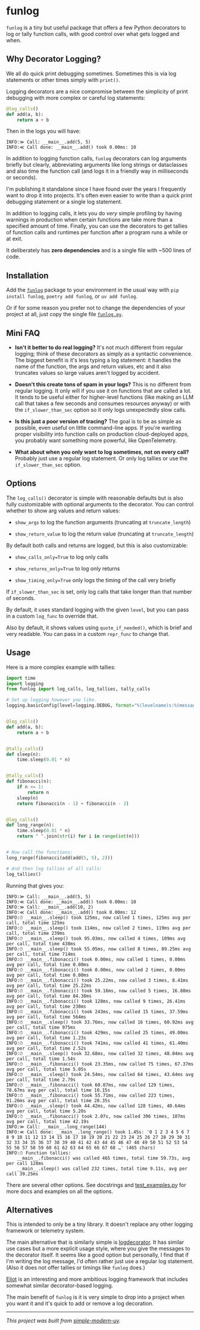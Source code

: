 # funlog

`funlog` is a tiny but useful package that offers a few Python decorators to log or
tally function calls, with good control over what gets logged and when.

## Why Decorator Logging?

We all do quick print debugging sometimes.
Sometimes this is via log statements or other times simply with `print()`.

Logging decorators are a nice compromise between the simplicity of print debugging with
more complex or careful log statements:

```python
@log_calls()
def add(a, b):
    return a + b
```

Then in the logs you will have:
```
INFO:≫ Call: __main__.add(5, 5)
INFO:≪ Call done: __main__.add() took 0.00ms: 10
```

In addition to logging function calls, `funlog` decorators can log arguments briefly but
clearly, abbreviating arguments like long strings or dataclasses and also time the
function call (and logs it in a friendly way in milliseconds or seconds).

I'm publishing it standalone since I have found over the years I frequently want to drop
it into projects. It's often even easier to write than a quick print debugging statement
or a single log statement.

In addition to logging calls, it lets you do *very* simple profiling by having warnings
in production when certain functions are take more than a specified amount of time.
Finally, you can use the decorators to get tallies of function calls and runtimes per
function after a program runs a while or at exit.

It deliberately has **zero dependencies** and is a single file with ~500 lines of code.

## Installation

Add the [`funlog`](https://pypi.org/project/funlog/) package to your environment in the
usual way with `pip install funlog`, `poetry add funlog`, or `uv add funlog`.

Or if for some reason you prefer not to change the dependencies of your project at all,
just copy the single file [`funlog.py`](/src/funlog/funlog.py).

## Mini FAQ

- **Isn't it better to do real logging?** It's not much different from regular logging;
  think of these decorators as simply as a syntactic convenience.
  The biggest benefit is it's less typing a log statement: it handles the name of the
  function, the args and return values, etc and it also truncates values so large values
  aren't logged by accident.

- **Doesn't this create tons of spam in your logs?** This is no different from regular
  logging. It only will if you use it on functions that are called a lot.
  It tends to be useful either for higher-level functions (like making an LLM call that
  takes a few seconds and consumes resources anyway) or with the `if_slower_than_sec`
  option so it only logs unexpectedly slow calls.

- **Is this just a poor version of tracing?** The goal is to be as simple as possible,
  even useful on little command-line apps.
  If you're wanting proper visibility into function calls on production cloud-deployed
  apps, you probably want something more powerful, like OpenTelemetry.

- **What about when you only want to log sometimes, not on every call?** Probably just
  use a regular log statement.
  Or only log tallies or use the `if_slower_than_sec` option.

## Options

The `log_calls()` decorator is simple with reasonable defaults but is also fully
customizable with optional arguments to the decorator.
You can control whether to show arg values and return values:

- `show_args` to log the function arguments (truncating at `truncate_length`)

- `show_return_value` to log the return value (truncating at `truncate_length`)

By default both calls and returns are logged, but this is also customizable:

- `show_calls_only=True` to log only calls

- `show_returns_only=True` to log only returns

- `show_timing_only=True` only logs the timing of the call very briefly

If `if_slower_than_sec` is set, only log calls that take longer than that number of
seconds.

By default, it uses standard logging with the given `level`, but you can pass in a
custom `log_func` to override that.

Also by default, it shows values using `quote_if_needed()`, which is brief and very
readable. You can pass in a custom `repr_func` to change that.

## Usage

Here is a more complex example with tallies:

```python
import time
import logging
from funlog import log_calls, log_tallies, tally_calls

# Set up logging however you like.
logging.basicConfig(level=logging.DEBUG, format="%(levelname)s:%(message)s", force=True)


@log_calls()
def add(a, b):
    return a + b


@tally_calls()
def sleep(n):
    time.sleep(0.01 * n)


@tally_calls()
def fibonacci(n):
    if n <= 1:
        return n
    sleep(n)
    return fibonacci(n - 1) + fibonacci(n - 2)


@log_calls()
def long_range(n):
    time.sleep(0.01 * n)
    return " ".join(str(i) for i in range(int(n)))


# Now call the functions:
long_range(fibonacci(add(add(5, 5), 2)))

# And then log tallies of all calls:
log_tallies()
```

Running that gives you:

```
INFO:≫ Call: __main__.add(5, 5)
INFO:≪ Call done: __main__.add() took 0.00ms: 10
INFO:≫ Call: __main__.add(10, 2)
INFO:≪ Call done: __main__.add() took 0.00ms: 12
INFO:⏱ __main__.sleep() took 125ms, now called 1 times, 125ms avg per call, total time 125ms
INFO:⏱ __main__.sleep() took 114ms, now called 2 times, 119ms avg per call, total time 239ms
INFO:⏱ __main__.sleep() took 95.03ms, now called 4 times, 109ms avg per call, total time 438ms
INFO:⏱ __main__.sleep() took 55.05ms, now called 8 times, 89.25ms avg per call, total time 714ms
INFO:⏱ __main__.fibonacci() took 0.00ms, now called 1 times, 0.00ms avg per call, total time 0.00ms
INFO:⏱ __main__.fibonacci() took 0.00ms, now called 2 times, 0.00ms avg per call, total time 0.00ms
INFO:⏱ __main__.fibonacci() took 25.22ms, now called 3 times, 8.41ms avg per call, total time 25.22ms
INFO:⏱ __main__.fibonacci() took 59.16ms, now called 5 times, 16.88ms avg per call, total time 84.38ms
INFO:⏱ __main__.fibonacci() took 128ms, now called 9 times, 26.41ms avg per call, total time 238ms
INFO:⏱ __main__.fibonacci() took 243ms, now called 15 times, 37.59ms avg per call, total time 564ms
INFO:⏱ __main__.sleep() took 33.76ms, now called 16 times, 60.92ms avg per call, total time 975ms
INFO:⏱ __main__.fibonacci() took 429ms, now called 25 times, 49.00ms avg per call, total time 1.23s
INFO:⏱ __main__.fibonacci() took 741ms, now called 41 times, 61.40ms avg per call, total time 2.52s
INFO:⏱ __main__.sleep() took 32.68ms, now called 32 times, 48.04ms avg per call, total time 1.54s
INFO:⏱ __main__.fibonacci() took 23.35ms, now called 75 times, 67.37ms avg per call, total time 5.05s
INFO:⏱ __main__.sleep() took 24.54ms, now called 64 times, 43.64ms avg per call, total time 2.79s
INFO:⏱ __main__.fibonacci() took 60.07ms, now called 129 times, 78.67ms avg per call, total time 10.15s
INFO:⏱ __main__.fibonacci() took 55.71ms, now called 223 times, 91.26ms avg per call, total time 20.35s
INFO:⏱ __main__.sleep() took 44.42ms, now called 128 times, 40.64ms avg per call, total time 5.20s
INFO:⏱ __main__.fibonacci() took 2.07s, now called 396 times, 107ms avg per call, total time 42.19s
INFO:≫ Call: __main__.long_range(144)
INFO:≪ Call done: __main__.long_range() took 1.45s: '0 1 2 3 4 5 6 7 8 9 10 11 12 13 14 15 16 17 18 19 20 21 22 23 24 25 26 27 28 29 30 31 32 33 34 35 36 37 38 39 40 41 42 43 44 45 46 47 48 49 50 51 52 53 54 55 56 57 58 59 60 61 62 63 64 65 66 67 68 …' (465 chars)
INFO:⏱ Function tallies:
    __main__.fibonacci() was called 465 times, total time 59.73s, avg per call 128ms
    __main__.sleep() was called 232 times, total time 9.11s, avg per call 39.25ms
```

There are several other options.
See docstrings and [test_examples.py](tests/test_examples.py) for more docs and examples
on all the options.

## Alternatives

This is intended to only be a tiny library.
It doesn't replace any other logging framework or telemetry system.

The main alternative that is similarly simple is
[logdecorator](https://github.com/sighalt/logdecorator).
It has similar use cases but a more explicit usage style, where you give the messages to
the decorator itself.
It seems like a good option but personally, I find that if I'm writing the log message,
I'd often rather just use a regular log statement.
(Also it does not offer tallies or timings like `funlog` does.)

[Eliot](https://github.com/itamarst/eliot) is an interesting and more ambitious logging
framework that includes somewhat similar decorator-based logging.

The main benefit of `funlog` is it is very simple to drop into a project when you want
it and it's quick to add or remove a log decoration.

* * *

*This project was built from
[simple-modern-uv](https://github.com/jlevy/simple-modern-uv).*
